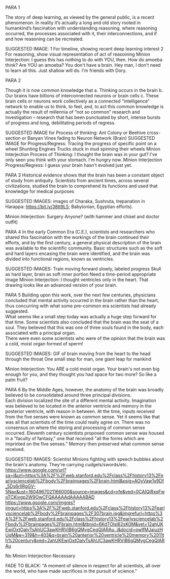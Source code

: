 PARA 1

The story of deep learning, as viewed by the general public, 
is a recent phenomenon. 
In reality it’s actually a long and old story rooted in humankind’s
fascination with understanding reasoning,
where reasoning occurred, the processes associated with it, 
their interconnections, and if and how reasoning can be recreated.

SUGGESTED IMAGE: 1 For timeline, showing recent deep learning interest
                 2 For reasoning, show visual representation of act of 
reasoining
Minion Interjection: I guess this has nothing to do with YOU, then.
                     How do amoeba think? Are YOU an amoeba? You don't 
have a brain.
                     Hey man, I don't need to learn all this. Just 
shallow will do. I'm friends with Dory.


PARA 2

Though it is now common knowledge that 
a.	Thinking occurs in the brain
b.	Our brains have billions of interconnected neurons
 or brain cells 
c.	These brain cells or neurons work collectively as a connected
 “intelligence” network to enable us to think, to feel, and, 
 to act
this common knowledge is actually the result of millennia of 
“not so common” research and investigation – 
research that has been punctuated by short, intense bursts of
 progress and long, debilitating periods of regress. 

SUGGESTED IMAGE for Process of thinking: Ant Colony or Beehive 
cross-section or Banyan Vines 
                    fading to Neuron Network (Brain)
SUGGESTED IMAGE for Progress/Regress: Tracing the progress of specific 
point on a wheel
                 Shunting Engines
                 Trucks stuck in mud spinning their wheels
Minion Interjection Process of Thinking: I thought the brain was in your 
gut? 
                        I've only seen you think with your stomach.
                        I'm hungry now.
Minion Interjection Progress/Regress: I guess your brain hasn't evolved 
just yet.

PARA 3
Historical evidence shows that the brain has been a constant object
 of study from antiquity. 
Scientists from ancient times, across several civilizations, 
studied the brain to comprehend its functions and used that 
knowledge for medical purposes 

SUGGESTED IMAGES: images of Charaka, Sushruta,
                     trepanation in Harappa:
                      https://bit.ly/38tt9L5; 
                      Babylonian, Egyptian efforts). 

Minion Interjection: Surgery Anyone? (with hammer and chisel and doctor 
outfit)

PARA 4
In the early Common Era (C.E.), scientists and researchers who 
shared this fascination with the workings of the brain continued 
their efforts, and by the first century, a general physical 
description of the brain was available to the scientific community. 
Basic structures such as the soft and hard layers encasing the 
brain were identified, and the brain was divided into functional
regions, known as ventricles.

SUGGESTED IMAGES: Train moving forward slowly, labeled progress
                  Skull as hard layer, brain as soft inner portion
                  Need a time-period appropriate image
Minion Interjection: I thought ventricles only in the heart.
                     That drawing looks like an advanced version of your 
brain.


PARA 5
Building upon this work, over the next few centuries,
physicians concluded that mental activity occurred in 
the brain rather than the heart, thus concurring with what
some pre-common era scientists had already suggested.  
What seems like a small step today was actually a huge step
forward for that time. Some scientists also concluded that 
the brain was the seat of a soul. 
They believed that this was one of three souls found in the body,
each associated with a principal organ.  
There were even some scientists who were of the opinion that 
the brain was a cold, moist organ formed of sperm! 

SUGGESTED IMAGES: GIF of brain moving from the heart to the head through
                    the throat
                  One small step for man, one giant leap for mankind

Minion Interjection: You ARE a cold moist organ. 
                     Your brain's not even big enough for you, 
                        and they thought you had space for two more?
                     So like a palm fruit?

PARA 6
By the Middle Ages, however, the anatomy of the brain was broadly 
believed to be consolidated around three principal divisions.  
Each division localized the site of a different mental activity. 
Imagination was believed to be located in the anterior ventricle
and memory in the posterior ventricle, with reason in between. 
At the time, inputs received from the five senses were known as 
common sense. 
Yet it seems like that was all that scientists of the time 
could really agree on. 
There was no consensus on where the storing and processing of 
common sense occurred. 
Eleventh century scientists proposed common sense was housed 
in a "faculty of fantasy," one that received 
"all the forms which are imprinted on the five senses."
Memory then preserved what common sense received.  

SUGGESTED IMAGES: Scientist Minions fighting with speech bubbles about 
the brain's
                    anatomy. They're carrying cudgels/swords/etc.
https://www.google.com/url?sa=i&url=https%3A%2F%2Fweb.stanford.edu%2Fclass%2Fhistory13%2Fearlysciencelab%2Fbody%2Fbrainpages%2Fbrain.html&psig=AOvVaw1x9Df_5Ds6rIlRgGV-5Nav&ust=1604967021166000&source=images&cd=vfe&ved=0CAIQjRxqFwoTCKjvgp2W9OwCFQAAAAAdAAAAABAD
https://www.google.com/imgres?imgurl=https%3A%2F%2Fweb.stanford.edu%2Fclass%2Fhistory13%2Fearlysciencelab%2Fbody%2Fbrainpages%2F307brain.jpg&imgrefurl=https%3A%2F%2Fweb.stanford.edu%2Fclass%2Fhistory13%2Fearlysciencelab%2Fbody%2Fbrainpages%2Fbrain.html&tbnid=6KdTOlsl62sK0M&vet=12ahUKEwjOxtOalvTsAhUC3awKHRViB6gQMygCegQIARAu..i&docid=pwlfMJaiuzHUqM&w=319&h=403&q=brain%20anterior%20ventricle%20memory%2011th%20century&ved=2ahUKEwjOxtOalvTsAhUC3awKHRViB6gQMygCegQIARAu

No Minion Interjection Necessary


FADE TO BLACK: "A moment of silence in respect for all scientists,
 all over the world, who have made sacrifices in the pursuit of 
science."





